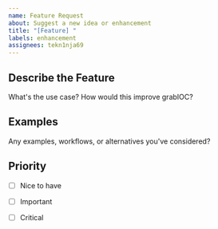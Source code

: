 ```yaml
---
name: Feature Request
about: Suggest a new idea or enhancement
title: "[Feature] "
labels: enhancement
assignees: tekn1nja69
---
```


## Describe the Feature

What's the use case? How would this improve grabIOC?

## Examples

Any examples, workflows, or alternatives you've considered?

## Priority

- [ ] Nice to have
- [ ] Important
- [ ] Critical

